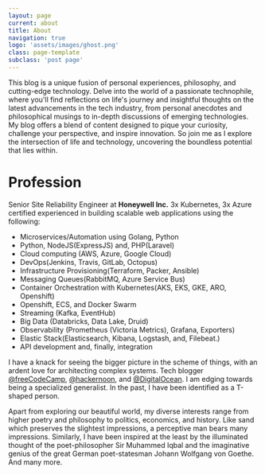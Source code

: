 ```yaml
---
layout: page
current: about
title: About
navigation: true
logo: 'assets/images/ghost.png'
class: page-template
subclass: 'post page'
---
```


This blog is a unique fusion of personal experiences, philosophy, and cutting-edge technology. Delve into the world of a passionate technophile, where you'll find reflections on life's journey and insightful thoughts on the latest advancements in the tech industry, from personal anecdotes and philosophical musings to in-depth discussions of emerging technologies. My blog offers a blend of content designed to pique your curiosity, challenge your perspective, and inspire innovation. So join me as I explore the intersection of life and technology, uncovering the boundless potential that lies within.

<h1 class="post-full-header">
Profession
</h1>

Senior Site Reliability Engineer at **Honeywell Inc.** 3x Kubernetes, 3x Azure certified experienced in building scalable web applications using the following:

* Microservices/Automation using Golang, Python
* Python, NodeJS(ExpressJS) and, PHP(Laravel)
* Cloud computing (AWS, Azure, Google Cloud)
* DevOps(Jenkins, Travis, GitLab, Octopus)
* Infrastructure Provisioning(Terraform, Packer, Ansible)
* Messaging Queues(RabbitMQ, Azure Service Bus)
* Container Orchestration with Kubernetes(AKS, EKS, GKE, ARO, Openshift)
* Openshift, ECS, and Docker Swarm
* Streaming (Kafka, EventHub)
* Big Data (Databricks, Data Lake, Druid)
* Observability (Prometheus (Victoria Metrics), Grafana, Exporters)
* Elastic Stack(Elasticsearch, Kibana, Logstash, and, Filebeat.)
* API development and, finally, integration

I have a knack for seeing the bigger picture in the scheme of things, with an ardent love for architecting complex systems. Tech blogger [@freeCodeCamp](https://www.freecodecamp.org/news/author/faizanbashir/), [@hackernoon](https://hackernoon.com/@faizanbashir), and [@DigitalOcean](https://www.digitalocean.com/community/users/faizanbashir). I am edging towards being a specialized generalist. In the past, I have been identified as a T-shaped person.

Apart from exploring our beautiful world, my diverse interests range from higher poetry and philosophy to politics, economics, and history. Like sand which preserves the slightest impressions, a perceptive man bears many impressions. Similarly, I have been inspired at the least by the illuminated thought of the poet-philosopher Sir Muhammed Iqbal and the imaginative genius of the great German poet-statesman Johann Wolfgang von Goethe. And many more.